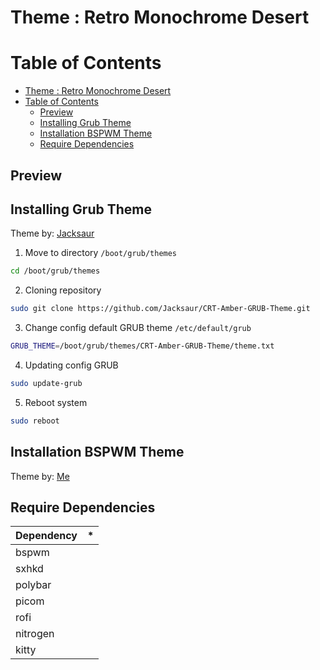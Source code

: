 # Theme : Retro Monochrome Desert

# Table of Contents

- [Theme : Retro Monochrome Desert](#theme--retro-monochrome-desert)
- [Table of Contents](#table-of-contents)
  - [Preview](#preview)
  - [Installing Grub Theme](#installing-grub-theme)
  - [Installation BSPWM Theme](#installation-bspwm-theme)
  - [Require Dependencies](#require-dependencies)

## Preview

## Installing Grub Theme

Theme by: [Jacksaur](https://github.com/Jacksaur/CRT-Amber-GRUB-Theme)  

1. Move to directory `/boot/grub/themes`
```sh
cd /boot/grub/themes
```
2. Cloning repository
```sh
sudo git clone https://github.com/Jacksaur/CRT-Amber-GRUB-Theme.git
```
3. Change config default GRUB theme `/etc/default/grub`
```sh
GRUB_THEME=/boot/grub/themes/CRT-Amber-GRUB-Theme/theme.txt
```
4. Updating config GRUB
```sh
sudo update-grub
```
5. Reboot system
```sh
sudo reboot
```

## Installation BSPWM Theme

Theme by: [Me](https://github.com/naufal-yafi/dotfiles-RetroMonochromeDesert)

## Require Dependencies

| Dependency | *  |
|------------|----|
| bspwm      | |
| sxhkd      | |
| polybar    | |
| picom      | |
| rofi       | |
| nitrogen   | |
| kitty      | |